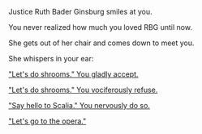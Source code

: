 Justice Ruth Bader Ginsburg smiles at you. 

You never realized how much you loved RBG until now. 

She gets out of her chair and comes down to meet you.

She whispers in your ear:

["Let's do shrooms." You gladly accept.](../../shrooms/never-again.md)

["Let's do shrooms." You vociferously refuse.](refuse.md)

["Say hello to Scalia." You nervously do so.](../scalia/scalia.md)

["Let's go to the opera."](opera.md)